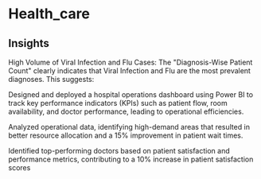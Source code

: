 # Health_care



## Insights 

High Volume of Viral Infection and Flu Cases: The "Diagnosis-Wise Patient Count" clearly indicates that Viral Infection and Flu are the most prevalent diagnoses. This suggests:

 

Designed and deployed a hospital operations dashboard using Power BI 
to track key performance indicators (KPIs) such as patient flow, room 
availability, and doctor performance, leading to operational efficiencies. 

Analyzed operational data, identifying high-demand areas that resulted in 
better resource allocation and a 15% improvement in patient wait times. 

Identified top-performing doctors based on patient satisfaction and 
performance metrics, contributing to a 10% increase in patient 
satisfaction scores

